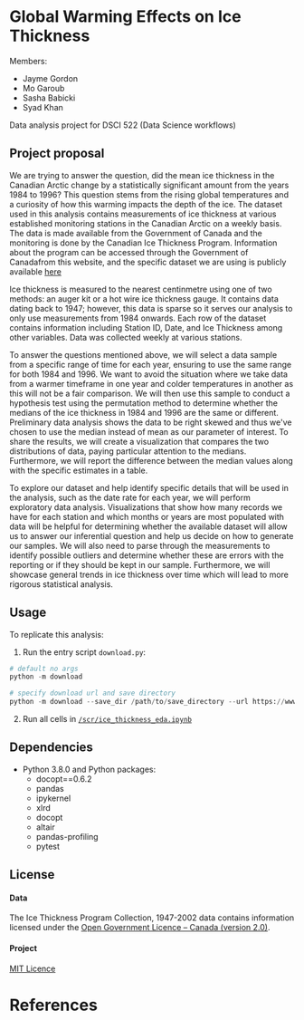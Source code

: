 # Global Warming Effects on Ice Thickness

Members:
- Jayme Gordon
- Mo Garoub 
- Sasha Babicki
- Syad Khan 

Data analysis project for DSCI 522 (Data Science workflows)

## Project proposal

We are trying to answer the question, did the mean ice thickness in the Canadian Arctic change by a statistically significant amount from the years 1984 to 1996? 
This question stems from the rising global temperatures and a curiosity of how this warming impacts the depth of the ice. 
The dataset used in this analysis contains measurements of ice thickness at various  established monitoring stations in the Canadian Arctic on a weekly basis. The data is made available from the Government of Canada and the monitoring is done by the Canadian Ice Thickness Program. Information about the program can be accessed through the Government of Canadafrom this website,  and the specific dataset we are using is publicly available [here](https://www.canada.ca/content/dam/eccc/migration/main/data/ice/products/ice-thickness-program-collection/ice-thickness-program-collection-1947-2002/original_program_data_20030304.xls )

Ice thickness is measured to the nearest centinmetre using one of two methods: an auger kit or a hot wire ice thickness gauge. It contains data dating back to 1947; however, this data is sparse so it serves our analysis to only use measurements from 1984 onwards. Each row of the dataset contains information including Station ID, Date, and Ice Thickness among other variables. Data was collected weekly at various stations.

To answer the questions mentioned above, we will select a data sample from a specific range of time for each year, ensuring to use the same range for both 1984 and 1996. We want to avoid the situation where we take data from a warmer timeframe in one year and colder temperatures in another as this will not be a fair comparison. We will then use this sample to conduct a hypothesis test using the permutation method to determine whether the medians of the ice thickness in 1984 and 1996 are the same or different. Preliminary data analysis shows the data to be right skewed and thus we've chosen to use the median instead of mean as our parameter of interest. To share the results, we will create a visualization that compares the two distributions of data, paying particular attention to the medians. Furthermore, we will report the difference between the median values along with the specific estimates in a table. 


To explore our dataset and help identify specific details that will be used in the analysis, such as the date rate for each year, we will perform exploratory data analysis. Visualizations that show how many records we have for each station and which months or years are most populated with data will be helpful for determining whether the available dataset will allow us to answer our inferential question and help us decide on how to generate our samples. We will also need to parse through the measurements to identify possible outliers and determine whether these are errors with the reporting or if they should be kept in our sample. Furthermore, we will showcase general trends in ice thickness over time which will lead to more rigorous statistical analysis.


## Usage

To replicate this analysis:
1. Run the entry script `download.py`:
```py
# default no args
python -m download
```

```py
# specify download url and save directory
python -m download --save_dir /path/to/save_directory --url https://www.canada.ca/content/dam/eccc/migration/main/data/ice/products/ice-thickness-program-collection/ice-thickness-program-collection-1947-2002/original_program_data_20030304.xls
```

2. Run all cells in [`/scr/ice_thickness_eda.ipynb`](https://github.com/UBC-MDS/global_warming_effects_on_ice_thickness/blob/main/src/ice_thickness_eda.ipynb)

## Dependencies

  - Python 3.8.0 and Python packages:
      - docopt==0.6.2
      - pandas
      - ipykernel
      - xlrd
      - docopt
      - altair
      - pandas-profiling
      - pytest

## License

#### Data
The Ice Thickness Program Collection, 1947-2002 data contains information licensed under the [Open Government Licence – Canada (version 2.0)](https://open.canada.ca/en/open-government-licence-canada).

#### Project
[MIT Licence](https://choosealicense.com/licenses/mit/)

# References

<div id="refs" class="references">

  <div id="ref-___">


  </div>

</div>
